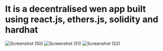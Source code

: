 # It is a decentralised wen app built using react.js, ethers.js, solidity and hardhat

![Screenshot (50)](https://user-images.githubusercontent.com/31962175/179356204-44952f2c-0dff-41f3-a6ad-db7f38ff1198.png)
![Screenshot (51)](https://user-images.githubusercontent.com/31962175/179356214-5bc323d2-df1c-48ef-8e69-34252282f1e2.png)
![Screenshot (52)](https://user-images.githubusercontent.com/31962175/179356231-b1036e4e-6b9a-43d4-914f-134739fadfd6.png)

